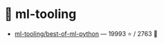 # 👤 ml-tooling

- [ml-tooling/best-of-ml-python](https://github.com/ml-tooling/best-of-ml-python) — 19993 ⭐️ / 2763 🍴
